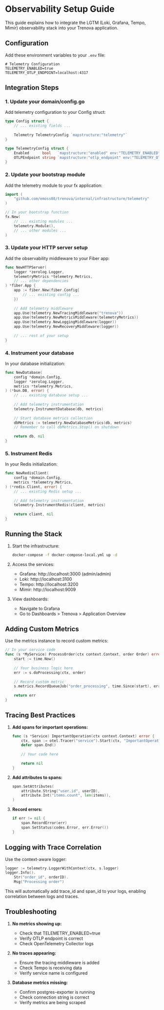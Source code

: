 <!--
Copyright 2023-2025 Eric Moss
Licensed under FSL-1.1-ALv2 (Functional Source License 1.1, Apache 2.0 Future)
Full license: https://github.com/emoss08/Trenova/blob/master/LICENSE.md-->
# Observability Setup Guide

This guide explains how to integrate the LGTM (Loki, Grafana, Tempo, Mimir) observability stack into your Trenova application.

## Configuration

Add these environment variables to your `.env` file:

```env
# Telemetry Configuration
TELEMETRY_ENABLED=true
TELEMETRY_OTLP_ENDPOINT=localhost:4317
```

## Integration Steps

### 1. Update your domain/config.go

Add telemetry configuration to your Config struct:

```go
type Config struct {
    // ... existing fields ...
    
    Telemetry TelemetryConfig `mapstructure:"telemetry"`
}

type TelemetryConfig struct {
    Enabled      bool   `mapstructure:"enabled" env:"TELEMETRY_ENABLED" default:"false"`
    OTLPEndpoint string `mapstructure:"otlp_endpoint" env:"TELEMETRY_OTLP_ENDPOINT" default:"localhost:4317"`
}
```

### 2. Update your bootstrap module

Add the telemetry module to your fx application:

```go
import (
    "github.com/emoss08/trenova/internal/infrastructure/telemetry"
)

// In your bootstrap function
fx.New(
    // ... existing modules ...
    telemetry.Module(),
    // ... other modules ...
)
```

### 3. Update your HTTP server setup

Add the observability middleware to your Fiber app:

```go
func NewHTTPServer(
    logger *zerolog.Logger,
    telemetryMetrics *telemetry.Metrics,
    // ... other dependencies
) *fiber.App {
    app := fiber.New(fiber.Config{
        // ... existing config ...
    })
    
    // Add telemetry middleware
    app.Use(telemetry.NewTracingMiddleware("trenova"))
    app.Use(telemetry.NewMetricsMiddleware(telemetryMetrics))
    app.Use(telemetry.NewLoggingMiddleware(logger))
    app.Use(telemetry.NewRecoveryMiddleware(logger))
    
    // ... rest of your setup
}
```

### 4. Instrument your database

In your database initialization:

```go
func NewDatabase(
    config *domain.Config,
    logger *zerolog.Logger,
    metrics *telemetry.Metrics,
) (*bun.DB, error) {
    // ... existing database setup ...
    
    // Add telemetry instrumentation
    telemetry.InstrumentDatabase(db, metrics)
    
    // Start database metrics collection
    dbMetrics := telemetry.NewDatabaseMetrics(db, metrics)
    // Remember to call dbMetrics.Stop() on shutdown
    
    return db, nil
}
```

### 5. Instrument Redis

In your Redis initialization:

```go
func NewRedisClient(
    config *domain.Config,
    metrics *telemetry.Metrics,
) (*redis.Client, error) {
    // ... existing Redis setup ...
    
    // Add telemetry instrumentation
    telemetry.InstrumentRedis(client, metrics)
    
    return client, nil
}
```

## Running the Stack

1. Start the infrastructure:
   ```bash
   docker-compose -f docker-compose-local.yml up -d
   ```

2. Access the services:
   - Grafana: http://localhost:3000 (admin/admin)
   - Loki: http://localhost:3100
   - Tempo: http://localhost:3200
   - Mimir: http://localhost:9009

3. View dashboards:
   - Navigate to Grafana
   - Go to Dashboards > Trenova > Application Overview

## Adding Custom Metrics

Use the metrics instance to record custom metrics:

```go
// In your service code
func (s *MyService) ProcessOrder(ctx context.Context, order Order) error {
    start := time.Now()
    
    // Your business logic here
    err := s.doProcessing(ctx, order)
    
    // Record custom metric
    s.metrics.RecordQueueJob("order_processing", time.Since(start), err)
    
    return err
}
```

## Tracing Best Practices

1. **Add spans for important operations:**
   ```go
   func (s *Service) ImportantOperation(ctx context.Context) error {
       ctx, span := otel.Tracer("service").Start(ctx, "ImportantOperation")
       defer span.End()
       
       // Your code here
       
       return nil
   }
   ```

2. **Add attributes to spans:**
   ```go
   span.SetAttributes(
       attribute.String("user.id", userID),
       attribute.Int("items.count", len(items)),
   )
   ```

3. **Record errors:**
   ```go
   if err != nil {
       span.RecordError(err)
       span.SetStatus(codes.Error, err.Error())
   }
   ```

## Logging with Trace Correlation

Use the context-aware logger:

```go
logger := telemetry.LoggerWithContext(ctx, s.logger)
logger.Info().
    Str("order_id", orderID).
    Msg("Processing order")
```

This will automatically add trace_id and span_id to your logs, enabling correlation between logs and traces.

## Troubleshooting

1. **No metrics showing up:**
   - Check that TELEMETRY_ENABLED=true
   - Verify OTLP endpoint is correct
   - Check OpenTelemetry Collector logs

2. **No traces appearing:**
   - Ensure the tracing middleware is added
   - Check Tempo is receiving data
   - Verify service name is configured

3. **Database metrics missing:**
   - Confirm postgres-exporter is running
   - Check connection string is correct
   - Verify metrics are being scraped